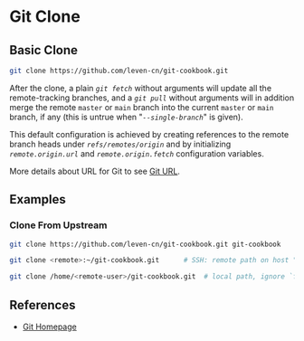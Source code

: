 # Git Clone

## Basic Clone

```bash
git clone https://github.com/leven-cn/git-cookbook.git
```

After the clone, a plain *`git fetch`* without arguments will update all the remote-tracking branches,
and a *`git pull`* without arguments will in addition merge the remote `master` or `main` branch
into the current `master` or `main` branch,
if any (this is untrue when "*`--single-branch`*" is given).

This default configuration is achieved by creating references to the remote branch heads under *`refs/remotes/origin`*
and by initializing *`remote.origin.url`* and *`remote.origin.fetch`* configuration variables.

More details about URL for Git to see [Git URL](https://leven-cn.github.io/git-cookbook/recipes/git_url).

## Examples

### Clone From Upstream

```bash
git clone https://github.com/leven-cn/git-cookbook.git git-cookbook

git clone <remote>:~/git-cookbook.git      # SSH: remote path on host "remote", ignore `ssh://`

git clone /home/<remote-user>/git-cookbook.git  # local path, ignore `file://`
```

## References

- [Git Homepage](https://git-scm.com "Git Homepage")
